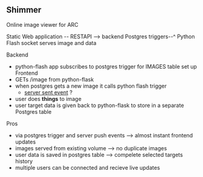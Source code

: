 Shimmer
-------

Online image viewer for ARC

Static Web application -- RESTAPI --> backend 
                                Postgres triggers--^
Python Flash socket serves image and data  

Backend
- python-flash app subscribes to postgres trigger for IMAGES table set up
Frontend
- GETs /image from  python-flask
- when postgres gets a new image it calls python flash trigger
  - [server sent event](https://www.w3schools.com/html/html5_serversentevents.asp) ?
- user does **things** to image
- user target data is given back to python-flask to store in a separate Postgres table

Pros
- via postgres trigger and server push events --> almost instant frontend updates
- images served from existing volume --> no duplicate images
- user data is saved in postgres table --> compelete selected targets history
- multiple users can be connected and recieve live updates
